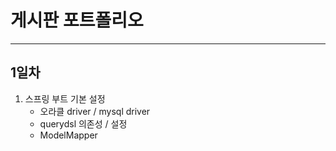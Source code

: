 # 게시판 포트폴리오
***

## 1일차
1. 스프링 부트 기본 설정
    - 오라클 driver / mysql driver
    - querydsl 의존성 / 설정
    - ModelMapper


